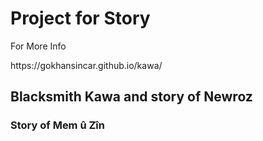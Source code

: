 # Project for Story

<p>For More Info</p>
https://gokhansincar.github.io/kawa/

## Blacksmith Kawa and story of Newroz
### Story of Mem û Zîn